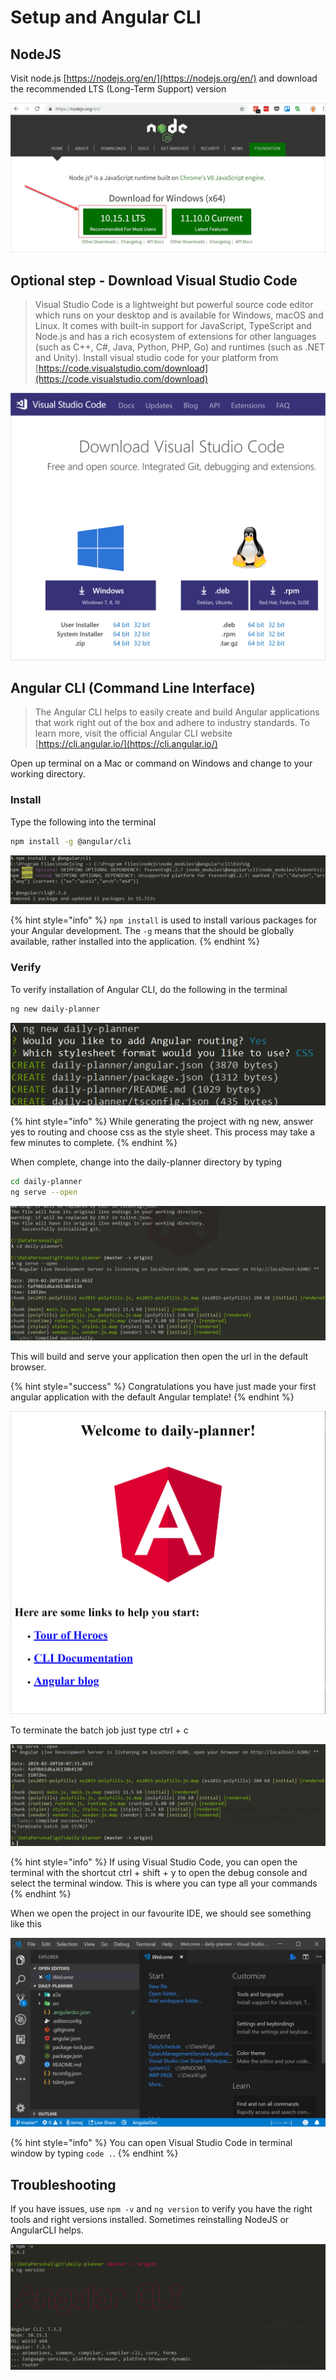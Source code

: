 # Setup and Angular CLI

## NodeJS

Visit node.js [https://nodejs.org/en/](https://nodejs.org/en/) and download the recommended LTS \(Long-Term Support\) version

![Install NodeJS LTS](../.gitbook/assets/install-nodejs-lts.png)

## Optional step - Download Visual Studio Code

<!--
  Should this be optional for a Angular workshop day?
  It should be strongly recommended so that mentors don't have to learn lots of different tools.
-->
> Visual Studio Code is a lightweight but powerful source code editor which runs on your desktop and is available for Windows, macOS and Linux. It comes with built-in support for JavaScript, TypeScript and Node.js and has a rich ecosystem of extensions for other languages \(such as C++, C\#, Java, Python, PHP, Go\) and runtimes \(such as .NET and Unity\). Install visual studio code for your platform from [https://code.visualstudio.com/download](https://code.visualstudio.com/download)

![Install VS Code](../.gitbook/assets/install-vscode.png)

## Angular CLI \(Command Line Interface\)

> The Angular CLI helps to easily create and build Angular applications that work right out of the box and adhere to industry standards. To learn more, visit the official Angular CLI website [https://cli.angular.io/](https://cli.angular.io/)

Open up terminal on a Mac or command on Windows and change to your working directory.

### Install

Type the following into the terminal

``` bash
npm install -g @angular/cli
```

![Install AngularCLI](../.gitbook/assets/npm-install-ng.png)

{% hint style="info" %}
`npm install` is used to install various packages for your Angular development. The `-g` means that the should be globally available, rather installed into the application.
{% endhint %}

### Verify

To verify installation of Angular CLI, do the following in the terminal

``` bash
ng new daily-planner
```

![Create new Angular application](../.gitbook/assets/ng-new.png)

{% hint style="info" %}
While generating the project with ng new, answer yes to routing and choose css as the style sheet. This process may take a few minutes to complete.
{% endhint %}

When complete, change into the daily-planner directory by typing

``` bash
cd daily-planner
ng serve --open
```

![Serve the application](../.gitbook/assets/ng-serve.png)

This will build and serve your application then open the url in the default browser.

{% hint style="success" %}
Congratulations you have just made your first angular application with the default Angular template!
{% endhint %}

![Angular hero page](../.gitbook/assets/angular-hero-page.png)

To terminate the batch job just type ctrl + c

![Terminate Angular serve operation](../.gitbook/assets/ng-terminate.png)

{% hint style="info" %}
If using Visual Studio Code, you can open the terminal with the shortcut ctrl + shift + y to open the debug console and select the terminal window. This is where you can type all your commands
{% endhint %}

When we open the project in our favourite IDE, we should see something like this

![VS Code Daily Planner project](../.gitbook/assets/vscode.png)

{% hint style="info" %}
You can open Visual Studio Code in terminal window by typing `code .`.
{% endhint %}

## Troubleshooting

If you have issues, use `npm -v` and `ng version` to verify you have the right tools and right versions installed. Sometimes reinstalling NodeJS or AngularCLI helps.

![Outputting the versions of npm and AngularCLI](../.gitbook/assets/ng-version.png)
